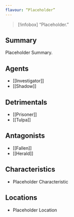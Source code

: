 ```yaml
---
flavour: “Placeholder”
---
```

> [!infobox]
> “Placeholder.”

## Summary
Placeholder Summary.

## Agents
- [[Investigator]]
- [[Shadow]]

## Detrimentals
- [[Prisoner]]
- [[Tulpa]]

## Antagonists
- [[Fallen]]
- [[Herald]]

## Characteristics
- Placeholder Characteristic

## Locations
- Placeholder Location
